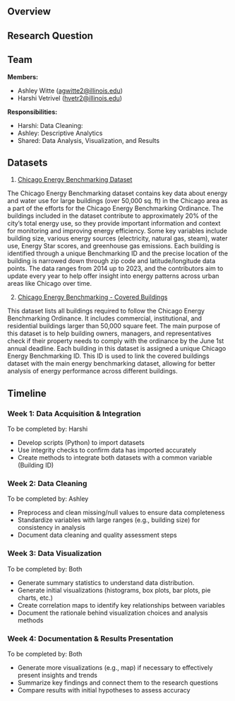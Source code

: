 ## Overview

## Research Question 

## Team 
**Members:**
- Ashley Witte (agwitte2@illinois.edu)
- Harshi Vetrivel (hvetr2@illinois.edu)

**Responsibilities:**
  - Harshi: Data Cleaning: 
  - Ashley: Descriptive Analytics
  - Shared: Data Analysis, Visualization, and Results
    
## Datasets
1. [Chicago Energy Benchmarking Dataset](https://data.cityofchicago.org/Environment-Sustainable-Development/Chicago-Energy-Benchmarking/xq83-jr8c/data_preview)
   
The Chicago Energy Benchmarking dataset contains key data about energy and water use for large buildings (over 50,000 sq. ft) in the Chicago area as a part of the efforts for the Chicago Energy Benchmarking Ordinance. The buildings included in the dataset contribute to approximately 20% of the city’s total energy use, so they provide important information and context for monitoring and improving energy efficiency. Some key variables include building size, various energy sources (electricity, natural gas, steam), water use, Energy Star scores, and greenhouse gas emissions. Each building is identified through a unique Benchmarking ID and the precise location of the building is narrowed down through zip code and latitude/longitude data points. The data ranges from 2014 up to 2023, and the contributors aim to update every year to help offer insight into energy patterns across urban areas like Chicago over time.

2. [Chicago Energy Benchmarking - Covered Buildings](https://data.cityofchicago.org/browse?category=Environment+%26+Sustainable+Development&sortBy=most_accessed&pageSize=20&page=1)

This dataset lists all buildings required to follow the Chicago Energy Benchmarking Ordinance. It includes commercial, institutional, and residential buildings larger than 50,000 square feet. The main purpose of this dataset is to help building owners, managers, and representatives check if their property needs to comply with the ordinance by the June 1st annual deadline. Each building in this dataset is assigned a unique Chicago Energy Benchmarking ID. This ID is used to link the covered buildings dataset with the main energy benchmarking dataset, allowing for better analysis of energy performance across different buildings.

## Timeline
### **Week 1: Data Acquisition & Integration**
To be completed by: Harshi
- Develop scripts (Python) to import datasets
- Use integrity checks to confirm data has imported accurately
- Create methods to integrate both datasets with a common variable (Building ID)

### **Week 2: Data Cleaning**  
To be completed by: Ashley
- Preprocess and clean missing/null values to ensure data completeness  
- Standardize variables with large ranges (e.g., building size) for consistency in analysis
- Document data cleaning and quality assessment steps

### **Week 3: Data Visualization** 
To be completed by: Both
- Generate summary statistics to understand data distribution.
- Generate initial visualizations (histograms, box plots, bar plots, pie charts, etc.)
- Create correlation maps to identify key relationships between variables
- Document the rationale behind visualization choices and analysis methods

### **Week 4: Documentation & Results Presentation**
To be completed by: Both
- Generate more visualizations (e.g., map) if necessary to effectively present insights and trends  
- Summarize key findings and connect them to the research questions  
- Compare results with initial hypotheses to assess accuracy 
